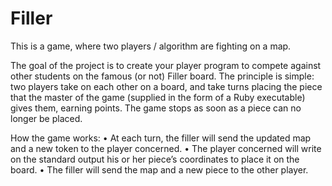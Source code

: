# Filler

This is a game, where two players / algorithm are fighting on a map.

  The goal of the project is to create your player program to compete against other students on the famous (or not) Filler board. The principle is simple: two players take on each other on a board, and take turns placing the piece that the master of the game (supplied in the form of a Ruby executable) gives them, earning points. The game stops as soon as a piece can no longer be placed.

How the game works:
•  At each turn, the filler will send the updated map and a new token to the player concerned.
•  The player concerned will write on the standard output his or her piece’s coordinates to place it on the board.
•  The filler will send the map and a new piece to the other player.
